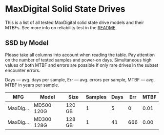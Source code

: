 MaxDigital Solid State Drives
=============================

This is a list of all tested MaxDigital solid state drive models and their MTBFs. See
more info on reliability test in the [README](https://github.com/linuxhw/SMART).

SSD by Model
------------

Please take all columns into account when reading the table. Pay attention on the
number of tested samples and power-on days. Simultaneous high values of both MTBF
and errors are possible if only rare drives in the subset encounter errors.

Days — avg. days per sample,
Err  — avg. errors per sample,
MTBF — avg. MTBF in years per sample.

| MFG       | Model              | Size   | Samples | Days  | Err   | MTBF   |
|-----------|--------------------|--------|---------|-------|-------|--------|
| MaxDig... | MD500 120G         | 120 GB | 1       | 5     | 0     | 0.01   |
| MaxDig... | MD300 128G         | 128 GB | 1       | 41    | 666   | 0.00   |
